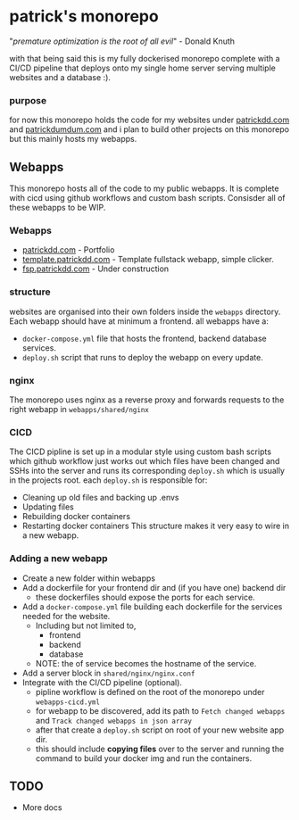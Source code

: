 # patrick's monorepo

"*premature optimization is the root of all evil*" - Donald Knuth

with that being said this is my fully dockerised monorepo complete with a CI/CD pipeline that deploys onto my single home server serving multiple websites and a database :).

### purpose

for now this monorepo holds the code for my websites under [patrickdd.com](http://patrickdumdum.com/) and [patrickdumdum.com](https://patrickdumdum.com/) and i plan to build other projects on this monorepo but this mainly hosts my webapps. 

## Webapps

This monorepo hosts all of the code to my public webapps. It is complete with cicd using github workflows and custom bash scripts. Consisder all of these webapps to be WIP.

### Webapps
- [patrickdd.com](http://patrickdd.com/) - Portfolio
- [template.patrickdd.com](http://template.patrickdd.com/) - Template fullstack webapp, simple clicker.
- [fsp.patrickdd.com](http://fsp.patrickdd.com/) - Under construction

### structure

websites are organised into their own folders inside the `webapps` directory. Each webapp should have at minimum a frontend.
all webapps have a:
- `docker-compose.yml` file that hosts the frontend, backend database services. 
- `deploy.sh` script that runs to deploy the webapp on every update.

### nginx

The monorepo uses nginx as a reverse proxy and forwards requests to the right webapp in `webapps/shared/nginx` 

### CICD
The CICD pipline is set up in a modular style using custom bash scripts which github workflow just works out which files have been changed and SSHs into the server and runs its corresponding `deploy.sh` which is usually in the projects root. 
each `deploy.sh` is responsible for:
- Cleaning up old files and backing up .envs
- Updating files
- Rebuilding docker containers 
- Restarting docker containers
This structure makes it very easy to wire in a new webapp.

### Adding a new webapp

- Create a new folder within webapps
- Add a dockerfile for your frontend dir and (if you have one) backend dir
  - these dockerfiles should expose the ports for each service.
- Add a `docker-compose.yml` file building each dockerfile for the services needed for the website.
  - Including but not limited to,
    - frontend
    - backend
    - database
  - NOTE: the of service becomes the hostname of the service.
- Add a server block in `shared/nginx/nginx.conf` 
- Integrate with the CI/CD pipeline (optional).
  - pipline workflow is defined on the root of the monorepo under `webapps-cicd.yml`
  - for webapp to be discovered, add its path to `Fetch changed webapps` and `Track changed webapps in json array`
  - after that create a `deploy.sh` script on root of your new website app dir.
  - this should include **copying files** over to the server and running the command to build your docker img and run the containers.

## TODO
- More docs

